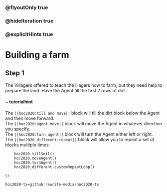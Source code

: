 ### @flyoutOnly true
### @hideIteration true
### @explicitHints true

# Building a farm

## Step 1
The Villagers offered to teach the Illagers how to farm, but they need help to prepare the land. Have the Agent till the first 2 rows of dirt.

#### ~ tutorialhint 
The ``||hoc2020:till and move||`` block will till the dirt block below the Agent and then move forward.  
The ``||hoc2020:agent move||`` block will move the Agent in whatever direction you specify.  
The ``||hoc2020:turn agent||`` block will turn the Agent either left or right.  
The ``||hoc2020_different:repeat||`` block will allow you to repeat a set of blocks multiple times.

```ghost
    hoc2020.tillSoil()
    hoc2020.moveAgent()
    hoc2020.turnAgent()  
    hoc2020_different.customRepeatLoop()   
```
```template
\\
```
```package
hoc2020-ts=github:rewrite-media/hoc2020-ts
```
